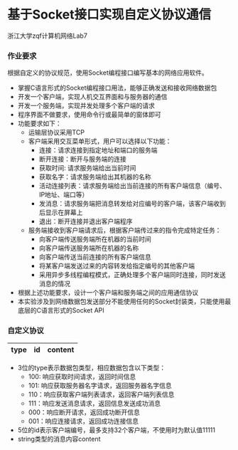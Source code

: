 # 基于Socket接口实现自定义协议通信
浙江大学zqf计算机网络Lab7
### 作业要求
根据自定义的协议规范，使用Socket编程接口编写基本的网络应用软件。
* 掌握C语言形式的Socket编程接口用法，能够正确发送和接收网络数据包
* 开发一个客户端，实现人机交互界面和与服务器的通信
* 开发一个服务端，实现并发处理多个客户端的请求
* 程序界面不做要求，使用命令行或最简单的窗体即可
* 功能要求如下： 
  * 运输层协议采用TCP  
  * 客户端采用交互菜单形式，用户可以选择以下功能：
    * 连接：请求连接到指定地址和端口的服务端
    * 断开连接：断开与服务端的连接
    * 获取时间: 请求服务端给出当前时间
    * 获取名字：请求服务端给出其机器的名称
    * 活动连接列表：请求服务端给出当前连接的所有客户端信息（编号、IP地址、端口等）
    * 发消息：请求服务端把消息转发给对应编号的客户端，该客户端收到后显示在屏幕上
    * 退出：断开连接并退出客户端程序
  * 服务端接收到客户端请求后，根据客户端传过来的指令完成特定任务：
    * 向客户端传送服务端所在机器的当前时间
    * 向客户端传送服务端所在机器的名称
    * 向客户端传送当前连接的所有客户端信息
    * 将某客户端发送过来的内容转发给指定编号的其他客户端
    * 采用异步多线程编程模式，正确处理多个客户端同时连接，同时发送消息的情况
* 根据上述功能要求，设计一个客户端和服务端之间的应用通信协议
* 本实验涉及到网络数据包发送部分不能使用任何的Socket封装类，只能使用最底层的C语言形式的Socket API

### 自定义协议
| type | id | content |
| ---- | ---- | ---- |

* 3位的type表示数据包类型，相应数据包含以下类型：
  * 100: 响应获取时间请求，返回时间信息
  * 101: 响应获取服务器名字请求，返回服务器名字信息
  * 110：响应获取客户端列表请求，返回客户端列表信息
  * 111：响应发送消息请求，返回信息发送成功消息
  * 000：响应断开请求，返回成功断开信息
  * 001：响应连接请求，返回成功连接信息
* 5位的id表示客户端编号，最多支持32个客户端，不使用时为默认值11111
* string类型的消息内容content
